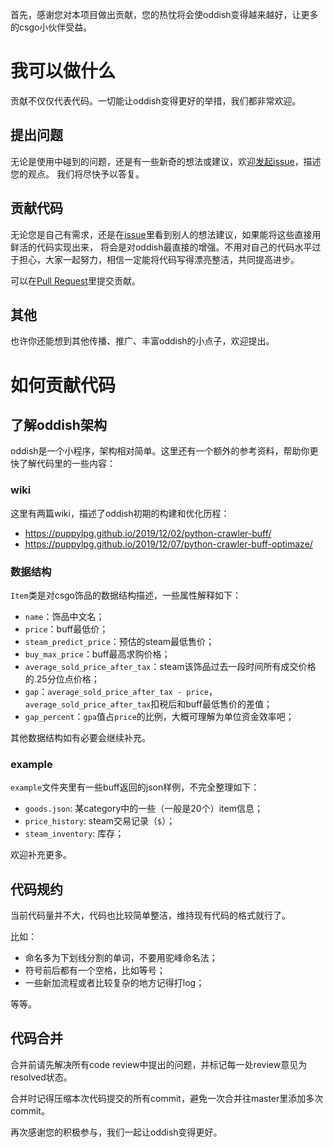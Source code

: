 首先，感谢您对本项目做出贡献，您的热忱将会使oddish变得越来越好，让更多的csgo小伙伴受益。

# 我可以做什么
贡献不仅仅代表代码。一切能让oddish变得更好的举措，我们都非常欢迎。

## 提出问题
无论是使用中碰到的问题，还是有一些新奇的想法或建议，欢迎[发起issue](https://github.com/puppylpg/oddish/issues/new)，描述您的观点。
我们将尽快予以答复。

## 贡献代码
无论您是自己有需求，还是在[issue](https://github.com/puppylpg/oddish/issues/)里看到别人的想法建议，如果能将这些直接用鲜活的代码实现出来，
将会是对oddish最直接的增强。不用对自己的代码水平过于担心，大家一起努力，相信一定能将代码写得漂亮整洁，共同提高进步。

可以在[Pull Request](https://github.com/puppylpg/oddish/pulls)里提交贡献。

## 其他
也许你还能想到其他传播、推广、丰富oddish的小点子，欢迎提出。

# 如何贡献代码
## 了解oddish架构
oddish是一个小程序，架构相对简单。这里还有一个额外的参考资料，帮助你更快了解代码里的一些内容：
### wiki
这里有两篇wiki，描述了oddish初期的构建和优化历程：
- https://puppylpg.github.io/2019/12/02/python-crawler-buff/
- https://puppylpg.github.io/2019/12/07/python-crawler-buff-optimaze/

### 数据结构
`Item`类是对csgo饰品的数据结构描述，一些属性解释如下：
- `name`：饰品中文名；
- `price`：buff最低价；
- `steam_predict_price`：预估的steam最低售价；
- `buy_max_price`：buff最高求购价格；
- `average_sold_price_after_tax`：steam该饰品过去一段时间所有成交价格的.25分位点价格；
- `gap`：`average_sold_price_after_tax - price`，`average_sold_price_after_tax`扣税后和buff最低售价的差值；
- `gap_percent`：`gpa`值占`price`的比例，大概可理解为单位资金效率吧；

其他数据结构如有必要会继续补充。

### example
`example`文件夹里有一些buff返回的json样例，不完全整理如下：
- `goods.json`: 某category中的一些（一般是20个）item信息；
- `price_history`: steam交易记录（`$`）；
- `steam_inventory`: 库存；

欢迎补充更多。

## 代码规约
当前代码量并不大，代码也比较简单整洁，维持现有代码的格式就行了。

比如：
- 命名多为下划线分割的单词，不要用驼峰命名法；
- 符号前后都有一个空格，比如等号；
- 一些新加流程或者比较复杂的地方记得打log；

等等。

## 代码合并
合并前请先解决所有code review中提出的问题，并标记每一处review意见为resolved状态。

合并时记得压缩本次代码提交的所有commit，避免一次合并往master里添加多次commit。


再次感谢您的积极参与，我们一起让oddish变得更好。
